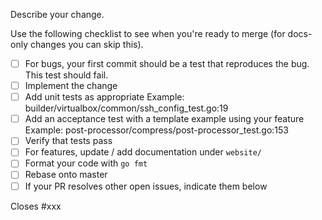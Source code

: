 Describe your change.

Use the following checklist to see when you're ready to merge (for docs-only changes you can skip this).

- [ ] For bugs, your first commit should be a test that reproduces the bug.
  This test should fail.
- [ ] Implement the change
- [ ] Add unit tests as appropriate
      Example: builder/virtualbox/common/ssh_config_test.go:19
- [ ] Add an acceptance test with a template example using your feature
      Example: post-processor/compress/post-processor_test.go:153
- [ ] Verify that tests pass
- [ ] For features, update / add documentation under `website/`
- [ ] Format your code with `go fmt`
- [ ] Rebase onto master
- [ ] If your PR resolves other open issues, indicate them below

Closes #xxx
